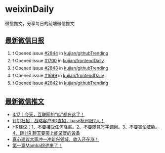 # weixinDaily
微信推文，分享每日的前端微信推文

## [最新微信日报](https://github.com/kujian/weixinDaily/issues)

<!--START_SECTION:activity-->
1. ❗ Opened issue [#2844](https://github.com/kujian/githubTrending/issues/2844) in [kujian/githubTrending](https://github.com/kujian/githubTrending)
2. ❗ Opened issue [#1700](https://github.com/kujian/frontendDaily/issues/1700) in [kujian/frontendDaily](https://github.com/kujian/frontendDaily)
3. ❗ Opened issue [#2843](https://github.com/kujian/githubTrending/issues/2843) in [kujian/githubTrending](https://github.com/kujian/githubTrending)
4. ❗ Opened issue [#1699](https://github.com/kujian/frontendDaily/issues/1699) in [kujian/frontendDaily](https://github.com/kujian/frontendDaily)
5. ❗ Opened issue [#2842](https://github.com/kujian/githubTrending/issues/2842) in [kujian/githubTrending](https://github.com/kujian/githubTrending)
<!--END_SECTION:activity-->


## [最新微信推文](https://weixin.qdkfweb.cn/)

<!-- BLOG-POST-LIST:START -->
- [4.17｜今天，互联网的“瓜”都在这了！](https://weixin.qdkfweb.cn/43061.html)
- [钉钉社招｜战略客户BD直招，base杭州限2人！](https://weixin.qdkfweb.cn/43062.html)
- [HR建议：1、不要接受任何降薪。2、不要随意签字调岗。3、不要害怕威胁。4、跟 HR 聊天要带上能录音的设备](https://weixin.qdkfweb.cn/43051.html)
- [真心建议大家冲一冲新兴领域，收入还在涨！](https://weixin.qdkfweb.cn/43085.html)
- [第一篇Mamba综述来了！](https://weixin.qdkfweb.cn/43086.html)
<!-- BLOG-POST-LIST:END -->